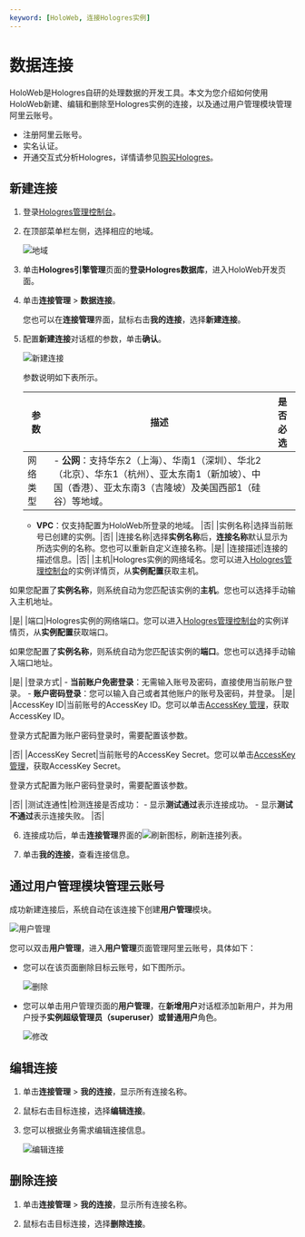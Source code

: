 ```yaml
---
keyword: [HoloWeb, 连接Hologres实例]
---
```


# 数据连接

HoloWeb是Hologres自研的处理数据的开发工具。本文为您介绍如何使用HoloWeb新建、编辑和删除至Hologres实例的连接，以及通过用户管理模块管理阿里云账号。

-   注册阿里云账号。
-   实名认证。
-   开通交互式分析Hologres，详情请参见[购买Hologres](/intl.zh-CN/准备工作/购买Hologres.md)。

## 新建连接

1.  登录[Hologres管理控制台](https://hologram.console.aliyun.com/#/instance)。

2.  在顶部菜单栏左侧，选择相应的地域。

    ![地域](https://static-aliyun-doc.oss-accelerate.aliyuncs.com/assets/img/zh-CN/4547818061/p141749.png)

3.  单击**Hologres引擎管理**页面的**登录Hologres数据库**，进入HoloWeb开发页面。

4.  单击**连接管理** \> **数据连接**。

    您也可以在**连接管理**界面，鼠标右击**我的连接**，选择**新建连接**。

5.  配置**新建连接**对话框的参数，单击**确认**。

    ![新建连接](https://static-aliyun-doc.oss-accelerate.aliyuncs.com/assets/img/zh-CN/8413376061/p116502.png)

    参数说明如下表所示。

    |参数|描述|是否必选|
    |--|--|----|
    |网络类型|    -   **公网**：支持华东2（上海）、华南1（深圳）、华北2（北京）、华东1（杭州）、亚太东南1（新加坡）、中国（香港）、亚太东南3（吉隆坡）及美国西部1（硅谷）等地域。
    -   **VPC**：仅支持配置为HoloWeb所登录的地域。
|否|
    |实例名称|选择当前账号已创建的实例。|否|
    |连接名称|选择**实例名称**后，**连接名称**默认显示为所选实例的名称。您也可以重新自定义连接名称。|是|
    |连接描述|连接的描述信息。|否|
    |主机|Hologres实例的网络域名。您可以进入[Hologres管理控制台](https://hologram.console.aliyun.com/#/instance)的实例详情页，从**实例配置**获取主机。

如果您配置了**实例名称**，则系统自动为您匹配该实例的**主机**。您也可以选择手动输入主机地址。

|是|
    |端口|Hologres实例的网络端口。您可以进入[Hologres管理控制台](https://hologram.console.aliyun.com/#/instance)的实例详情页，从**实例配置**获取端口。

如果您配置了**实例名称**，则系统自动为您匹配该实例的**端口**。您也可以选择手动输入端口地址。

|是|
    |登录方式|    -   **当前账户免密登录**：无需输入账号及密码，直接使用当前账户登录。
    -   **账户密码登录**：您可以输入自己或者其他账户的账号及密码，并登录。
|是|
    |AccessKey ID|当前账号的AccessKey ID。您可以单击[AccessKey 管理](https://usercenter.console.aliyun.com/?spm=5176.2020520153.nav-right.dak.3bcf415dCWGUBj#/manage/ak)，获取AccessKey ID。

登录方式配置为账户密码登录时，需要配置该参数。

|否|
    |AccessKey Secret|当前账号的AccessKey Secret。您可以单击[AccessKey 管理](https://usercenter.console.aliyun.com/?spm=5176.2020520153.nav-right.dak.3bcf415dCWGUBj#/manage/ak)，获取AccessKey Secret。

登录方式配置为账户密码登录时，需要配置该参数。

|否|
    |测试连通性|检测连接是否成功：     -   显示**测试通过**表示连接成功。
    -   显示**测试不通过**表示连接失败。
|否|

6.  连接成功后，单击**连接管理**界面的![刷新](https://static-aliyun-doc.oss-accelerate.aliyuncs.com/assets/img/zh-CN/2342488951/p117260.png)图标，刷新连接列表。

7.  单击**我的连接**，查看连接信息。


## 通过用户管理模块管理云账号

成功新建连接后，系统自动在该连接下创建**用户管理**模块。

![用户管理](https://static-aliyun-doc.oss-accelerate.aliyuncs.com/assets/img/zh-CN/6265986061/p187322.png)

您可以双击**用户管理**，进入**用户管理**页面管理阿里云账号，具体如下：

-   您可以在该页面删除目标云账号，如下图所示。

    ![删除](https://static-aliyun-doc.oss-accelerate.aliyuncs.com/assets/img/zh-CN/6670488951/p141200.png)

-   您可以单击用户管理页面的**用户管理**，在**新增用户**对话框添加新用户，并为用户授予**实例超级管理员（superuser）**或**普通用户**角色。

    ![修改](https://static-aliyun-doc.oss-accelerate.aliyuncs.com/assets/img/zh-CN/6670488951/p141063.png)


## 编辑连接

1.  单击**连接管理** \> **我的连接**，显示所有连接名称。

2.  鼠标右击目标连接，选择**编辑连接**。

3.  您可以根据业务需求编辑连接信息。

    ![编辑连接](https://static-aliyun-doc.oss-accelerate.aliyuncs.com/assets/img/zh-CN/9413376061/p131992.png)


## 删除连接

1.  单击**连接管理** \> **我的连接**，显示所有连接名称。

2.  鼠标右击目标连接，选择**删除连接**。


